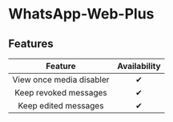 # WhatsApp-Web-Plus


## Features
|         Feature          | Availability |
|:------------------------:|:------------:|
| View once media disabler |      ✔       |
|  Keep revoked messages   |      ✔       |
|   Keep edited messages   |      ✔       |
